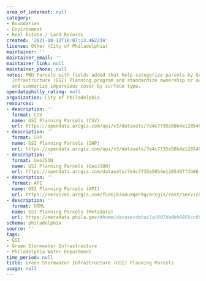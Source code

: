 ```yaml
---
area_of_interest: null
category:
- Boundaries
- Environment
- Real Estate / Land Records
created: '2021-08-12T16:07:13.462234'
license: Other (City of Philadelphia)
maintainer: ''
maintainer_email: ''
maintainer_link: null
maintainer_phone: null
notes: PWD Parcels with fields added that help categorize parcels by Green Stormwater
  Infrastructure (GSI) Planning program and standardize ownership or ownership category
  and summarize impervious cover by surface type.
opendataphilly_rating: null
organization: City of Philadelphia
resources:
- description: ''
  format: CSV
  name: GSI Planning Parcels (CSV)
  url: https://opendata.arcgis.com/api/v3/datasets/7e4c7735e58b4e128540ffdb86f02ebe_0/downloads/data?format=csv&spatialRefId=4326
- description: ''
  format: SHP
  name: GSI Planning Parcels (SHP)
  url: https://opendata.arcgis.com/api/v3/datasets/7e4c7735e58b4e128540ffdb86f02ebe_0/downloads/data?format=shp&spatialRefId=4326
- description: ''
  format: GeoJSON
  name: GSI Planning Parcels (GeoJSON)
  url: https://opendata.arcgis.com/datasets/7e4c7735e58b4e128540ffdb86f02ebe_0.geojson
- description: ''
  format: API
  name: GSI Planning Parcels (API)
  url: https://services.arcgis.com/fLeGjb7u4uXqeF9q/arcgis/rest/services/GSI_Planning_Parcels/FeatureServer/0/query?outFields=*&where=1%3D1
- description: ''
  format: HTML
  name: GSI Planning Parcels (Metadata)
  url: https://metadata.phila.gov/#home/datasetdetails/607da9bb6959cc001bf451b4/representationdetails/607da9d06959cc001bf451ce/
schema: philadelphia
source: ''
tags:
- GSI
- Green Stormwater Infrastructure
- Philadelphia Water Department
time_period: null
title: Green Stormwater Infrastructure (GSI) Planning Parcels
usage: null
---
```

